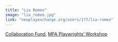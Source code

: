 ```yaml
---
title: "Lia Romeo"
image: "lia_romeo.jpg"
link: "newplayexchange.org/users/177/lia-romeo"
---
```


[Collaboration Fund](/programs/collaboration-fund), [MFA Playwrights’ Workshop](/programs/mfa-playwrights-workshop)